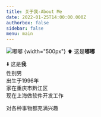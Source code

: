 ```yaml
---
title: 关于我-About Me
date: 2022-01-25T14:00:00.000Z
authorbox: false
sidebar: false
menu: main
---
```


![嘟嘟](/images/IMG_1059.png "嘟嘟")
{width="500px"}
⬆️ 这是**嘟嘟**

⬇️ 这是**我**   
性别男  
出生于1996年  
家在重庆市黔江区  
现在上海做软件开发工作

对各种事物都充满兴趣
